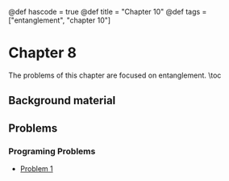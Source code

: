 @def hascode = true
@def title = "Chapter 10"
@def tags = ["entanglement", "chapter 10"]

# Chapter 8
The problems of this chapter are focused on entanglement.
\toc
## Background material


## Problems

### Programing Problems
- [Problem 1](../ch10_problems/pp1)
